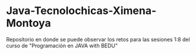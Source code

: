 # Java-Tecnolochicas-Ximena-Montoya
Repositorio en donde se puede observar los retos para las sesiones 1:8 del curso de "Programación en JAVA with BEDU"
